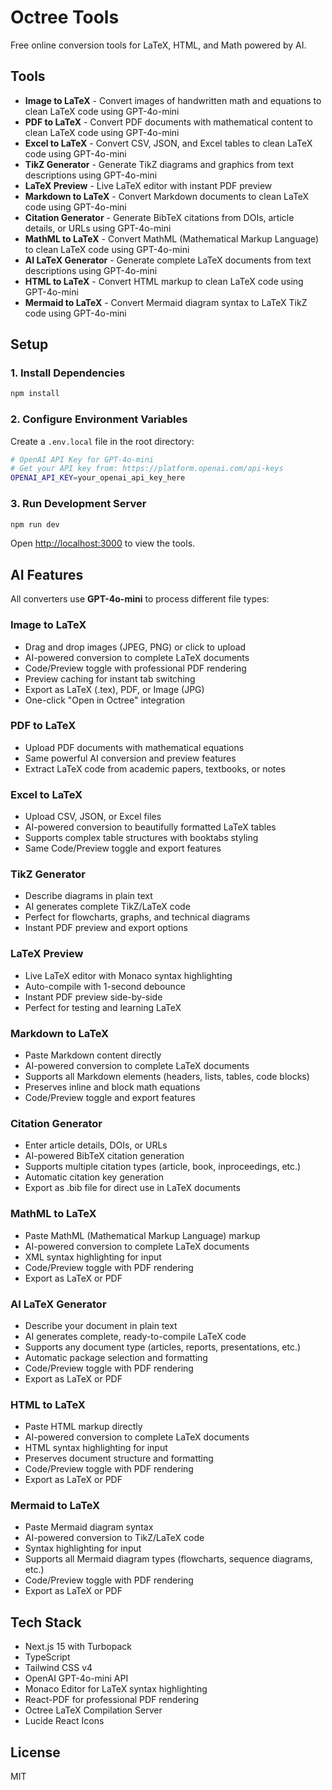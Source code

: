 # Octree Tools

Free online conversion tools for LaTeX, HTML, and Math powered by AI.

## Tools

- **Image to LaTeX** - Convert images of handwritten math and equations to clean LaTeX code using GPT-4o-mini
- **PDF to LaTeX** - Convert PDF documents with mathematical content to clean LaTeX code using GPT-4o-mini
- **Excel to LaTeX** - Convert CSV, JSON, and Excel tables to clean LaTeX code using GPT-4o-mini
- **TikZ Generator** - Generate TikZ diagrams and graphics from text descriptions using GPT-4o-mini
- **LaTeX Preview** - Live LaTeX editor with instant PDF preview
- **Markdown to LaTeX** - Convert Markdown documents to clean LaTeX code using GPT-4o-mini
- **Citation Generator** - Generate BibTeX citations from DOIs, article details, or URLs using GPT-4o-mini
- **MathML to LaTeX** - Convert MathML (Mathematical Markup Language) to clean LaTeX code using GPT-4o-mini
- **AI LaTeX Generator** - Generate complete LaTeX documents from text descriptions using GPT-4o-mini
- **HTML to LaTeX** - Convert HTML markup to clean LaTeX code using GPT-4o-mini
- **Mermaid to LaTeX** - Convert Mermaid diagram syntax to LaTeX TikZ code using GPT-4o-mini

## Setup

### 1. Install Dependencies

```bash
npm install
```

### 2. Configure Environment Variables

Create a `.env.local` file in the root directory:

```bash
# OpenAI API Key for GPT-4o-mini
# Get your API key from: https://platform.openai.com/api-keys
OPENAI_API_KEY=your_openai_api_key_here
```

### 3. Run Development Server

```bash
npm run dev
```

Open [http://localhost:3000](http://localhost:3000) to view the tools.

## AI Features

All converters use **GPT-4o-mini** to process different file types:

### Image to LaTeX
- Drag and drop images (JPEG, PNG) or click to upload
- AI-powered conversion to complete LaTeX documents
- Code/Preview toggle with professional PDF rendering
- Preview caching for instant tab switching
- Export as LaTeX (.tex), PDF, or Image (JPG)
- One-click "Open in Octree" integration

### PDF to LaTeX
- Upload PDF documents with mathematical equations
- Same powerful AI conversion and preview features
- Extract LaTeX code from academic papers, textbooks, or notes

### Excel to LaTeX
- Upload CSV, JSON, or Excel files
- AI-powered conversion to beautifully formatted LaTeX tables
- Supports complex table structures with booktabs styling
- Same Code/Preview toggle and export features

### TikZ Generator
- Describe diagrams in plain text
- AI generates complete TikZ/LaTeX code
- Perfect for flowcharts, graphs, and technical diagrams
- Instant PDF preview and export options

### LaTeX Preview
- Live LaTeX editor with Monaco syntax highlighting
- Auto-compile with 1-second debounce
- Instant PDF preview side-by-side
- Perfect for testing and learning LaTeX

### Markdown to LaTeX
- Paste Markdown content directly
- AI-powered conversion to complete LaTeX documents
- Supports all Markdown elements (headers, lists, tables, code blocks)
- Preserves inline and block math equations
- Code/Preview toggle and export features

### Citation Generator
- Enter article details, DOIs, or URLs
- AI-powered BibTeX citation generation
- Supports multiple citation types (article, book, inproceedings, etc.)
- Automatic citation key generation
- Export as .bib file for direct use in LaTeX documents

### MathML to LaTeX
- Paste MathML (Mathematical Markup Language) markup
- AI-powered conversion to complete LaTeX documents
- XML syntax highlighting for input
- Code/Preview toggle with PDF rendering
- Export as LaTeX or PDF

### AI LaTeX Generator
- Describe your document in plain text
- AI generates complete, ready-to-compile LaTeX code
- Supports any document type (articles, reports, presentations, etc.)
- Automatic package selection and formatting
- Code/Preview toggle with PDF rendering
- Export as LaTeX or PDF

### HTML to LaTeX
- Paste HTML markup directly
- AI-powered conversion to complete LaTeX documents
- HTML syntax highlighting for input
- Preserves document structure and formatting
- Code/Preview toggle with PDF rendering
- Export as LaTeX or PDF

### Mermaid to LaTeX
- Paste Mermaid diagram syntax
- AI-powered conversion to TikZ/LaTeX code
- Syntax highlighting for input
- Supports all Mermaid diagram types (flowcharts, sequence diagrams, etc.)
- Code/Preview toggle with PDF rendering
- Export as LaTeX or PDF

## Tech Stack

- Next.js 15 with Turbopack
- TypeScript
- Tailwind CSS v4
- OpenAI GPT-4o-mini API
- Monaco Editor for LaTeX syntax highlighting
- React-PDF for professional PDF rendering
- Octree LaTeX Compilation Server
- Lucide React Icons

## License

MIT
